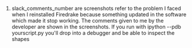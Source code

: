 1. slack_comments_number are screenshots refer to the problem I faced when I reinstalled Firedrake because something updated in the software which made it stop working. The comments given to me by the developer are shown in the screenshots.
If you run with ipython --pdb yourscript.py you'll drop into a debugger and be able to inspect the shapes
